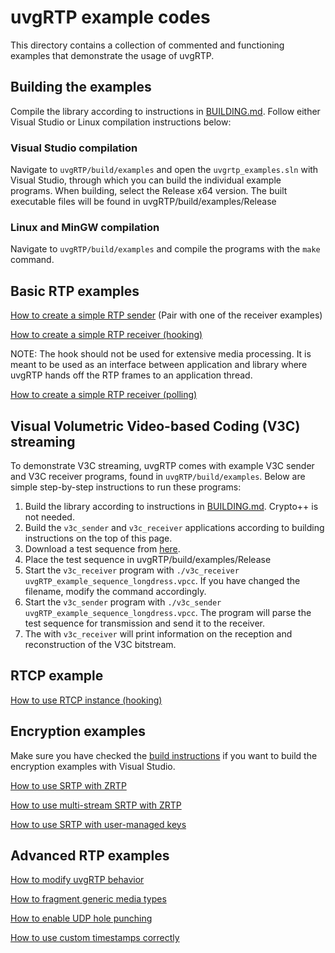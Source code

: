 # uvgRTP example codes

This directory contains a collection of commented and functioning examples that demonstrate the usage of uvgRTP.

## Building the examples

Compile the library according to instructions in [BUILDING.md](../BUILDING.md).
Follow either Visual Studio or Linux compilation instructions below:

### Visual Studio compilation

Navigate to `uvgRTP/build/examples` and open the `uvgrtp_examples.sln` with Visual Studio, through which you can build the individual example programs. When building, select the Release x64 version.
The built executable files will be found in uvgRTP/build/examples/Release

### Linux and MinGW compilation

Navigate to `uvgRTP/build/examples` and compile the programs with the `make` command.

## Basic RTP examples

[How to create a simple RTP sender](sending.cc) (Pair with one of the receiver examples)

[How to create a simple RTP receiver (hooking)](receiving_hook.cc)

NOTE: The hook should not be used for extensive media processing. It is meant to be used as an interface between application and library where uvgRTP hands off the RTP frames to an application thread.

[How to create a simple RTP receiver (polling)](receiving_poll.cc)

## Visual Volumetric Video-based Coding (V3C) streaming

To demonstrate V3C streaming, uvgRTP comes with example V3C sender and V3C receiver programs, found in `uvgRTP/build/examples`. Below are simple step-by-step instructions to run these programs:

1. Build the library according to instructions in [BUILDING.md](../BUILDING.md). Crypto++ is not needed.
2. Build the `v3c_sender` and `v3c_receiver` applications according to building instructions on the top of this page.
3. Download a test sequence from [here](https://ultravideo.fi/uvgRTP_example_sequence_longdress.vpcc).
4. Place the test sequence in uvgRTP/build/examples/Release
5. Start the `v3c_receiver` program with `./v3c_receiver uvgRTP_example_sequence_longdress.vpcc`. If you have changed the filename, modify the command accordingly.
6. Start the `v3c_sender` program with `./v3c_sender uvgRTP_example_sequence_longdress.vpcc`. The program will parse the test sequence for transmission and send it to the receiver.
7. The with `v3c_receiver` will print information on the reception and reconstruction of the V3C bitstream.

## RTCP example

[How to use RTCP instance (hooking)](rtcp_hook.cc)

## Encryption examples

Make sure you have checked the [build instructions](../BUILDING.md#linking-uvgrtp-and-crypto-to-an-application) if you want to build the encryption examples with Visual Studio.

[How to use SRTP with ZRTP](srtp_zrtp.cc)

[How to use multi-stream SRTP with ZRTP](zrtp_multistream.cc)

[How to use SRTP with user-managed keys](srtp_user.cc)

## Advanced RTP examples

[How to modify uvgRTP behavior](configuration.cc)

[How to fragment generic media types](sending_generic.cc)

[How to enable UDP hole punching](binding.cc)

[How to use custom timestamps correctly](custom_timestamps.cc)